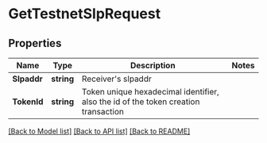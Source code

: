 # GetTestnetSlpRequest

## Properties

Name | Type | Description | Notes
------------ | ------------- | ------------- | -------------
**Slpaddr** | **string** | Receiver&#39;s slpaddr | 
**TokenId** | **string** | Token unique hexadecimal identifier, also the id of the token creation transaction | 

[[Back to Model list]](../README.md#documentation-for-models) [[Back to API list]](../README.md#documentation-for-api-endpoints) [[Back to README]](../README.md)


